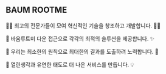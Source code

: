 ## BAUM ROOTME

👨‍💻 최고의 전문가들이 모여 혁신적인 기술을 창조하고 개발합니다. 👩‍💻

🌈 바움루트미 다운 접근으로 각각의 최적의 솔루션을 제공합니다. ✨

🙌 우리는 최소한의 원칙으로 최대한의 결과를 도출하려 노력합니다. 🙌

🤔 열린생각과 유연한 태도로 더 나은 서비스를 만듭니다. 💡

